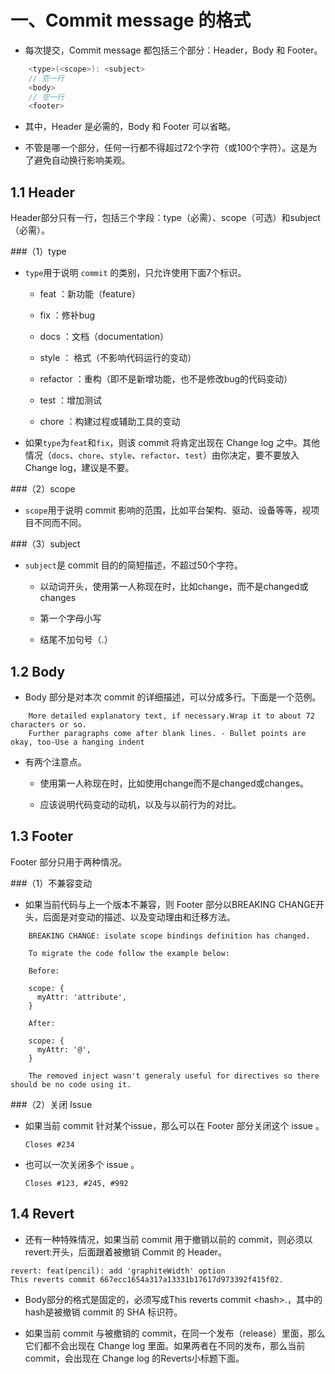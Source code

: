# 一、Commit message 的格式

* 每次提交，Commit message 都包括三个部分：Header，Body 和 Footer。

```c
	<type>(<scope>): <subject>
	// 空一行
	<body>
	// 空一行
	<footer>
```

* 其中，Header 是必需的，Body 和 Footer 可以省略。

* 不管是哪一个部分，任何一行都不得超过72个字符（或100个字符）。这是为了避免自动换行影响美观。

## 1.1 Header

Header部分只有一行，包括三个字段：type（必需）、scope（可选）和subject（必需）。

###（1）type

* `type`用于说明 `commit` 的类别，只允许使用下面7个标识。

	* feat	    ：新功能（feature）

	* fix	    ：修补bug

	* docs	    ：文档（documentation）

	* style	    ： 格式（不影响代码运行的变动）

	* refactor  ：重构（即不是新增功能，也不是修改bug的代码变动）

	* test      ：增加测试

	* chore     ：构建过程或辅助工具的变动

* 如果`type`为`feat`和`fix`，则该 commit 将肯定出现在 Change log 之中。其他情况（`docs`、`chore`、`style`、`refactor`、`test`）由你决定，要不要放入 Change log，建议是不要。

###（2）scope

* `scope`用于说明 commit 影响的范围，比如平台架构、驱动、设备等等，视项目不同而不同。

###（3）subject

* `subject`是 commit 目的的简短描述，不超过50个字符。

	* 以动词开头，使用第一人称现在时，比如change，而不是changed或changes

	* 第一个字母小写

	* 结尾不加句号（.）

## 1.2 Body

* Body 部分是对本次 commit 的详细描述，可以分成多行。下面是一个范例。

```
	More detailed explanatory text, if necessary.Wrap it to about 72 characters or so. 
	Further paragraphs come after blank lines. - Bullet points are okay, too-Use a hanging indent
```

* 有两个注意点。

	* 使用第一人称现在时，比如使用change而不是changed或changes。

	* 应该说明代码变动的动机，以及与以前行为的对比。

## 1.3 Footer

Footer 部分只用于两种情况。

###（1）不兼容变动

* 如果当前代码与上一个版本不兼容，则 Footer 部分以BREAKING CHANGE开头，后面是对变动的描述、以及变动理由和迁移方法。

```
	BREAKING CHANGE: isolate scope bindings definition has changed.

    To migrate the code follow the example below:

    Before:

    scope: {
      myAttr: 'attribute',
    }

    After:

    scope: {
      myAttr: '@',
    }

    The removed inject wasn't generaly useful for directives so there should be no code using it.
```

###（2）关闭 Issue

* 如果当前 commit 针对某个issue，那么可以在 Footer 部分关闭这个 issue 。

	` Closes #234 `

* 也可以一次关闭多个 issue 。

	` Closes #123, #245, #992 `

## 1.4 Revert

* 还有一种特殊情况，如果当前 commit 用于撤销以前的 commit，则必须以revert:开头，后面跟着被撤销 Commit 的 Header。
```
revert: feat(pencil): add 'graphiteWidth' option
This reverts commit 667ecc1654a317a13331b17617d973392f415f02.
```

* Body部分的格式是固定的，必须写成This reverts commit &lt;hash>.，其中的hash是被撤销 commit 的 SHA 标识符。

* 如果当前 commit 与被撤销的 commit，在同一个发布（release）里面，那么它们都不会出现在 Change log 里面。如果两者在不同的发布，那么当前 commit，会出现在 Change log 的Reverts小标题下面。
